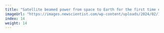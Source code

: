 ```yaml
---
title: "Satellite beamed power from space to Earth for the first time ever"
imageUrl: "https://images.newscientist.com/wp-content/uploads/2024/02/13142701/SEI_190170768.jpg?width=600"
index: 14
weight: 14
---
```

